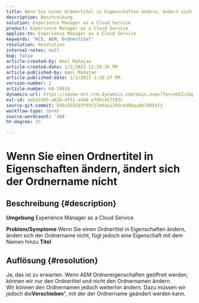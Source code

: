 ```yaml
---
title: Wenn Sie einen Ordnertitel in Eigenschaften ändern, ändert sich der Ordnername nicht
description: Beschreibung
solution: Experience Manager as a Cloud Service
product: Experience Manager as a Cloud Service
applies-to: Experience Manager as a Cloud Service
keywords: "KCS, AEM, Ordnertitel"
resolution: Resolution
internal-notes: null
bug: false
article-created-by: Amol Mahajan
article-created-date: 1/2/2023 12:19:26 PM
article-published-by: Amol Mahajan
article-published-date: 1/2/2023 1:10:17 PM
version-number: 2
article-number: KA-19910
dynamics-url: https://adobe-ent.crm.dynamics.com/main.aspx?forceUCI=1&pagetype=entityrecord&etn=knowledgearticle&id=e2e964ae-978a-ed11-81ac-6045bd006ce9
exl-id: aa5a3385-a62b-4f51-ad48-ef05c417f83c
source-git-commit: 593a3555d3f95f17e6aa1292c4d8baa4b7b95473
workflow-type: tm+mt
source-wordcount: '104'
ht-degree: 2%

---
```


# Wenn Sie einen Ordnertitel in Eigenschaften ändern, ändert sich der Ordnername nicht

## Beschreibung {#description}

<b>Umgebung</b>
Experience Manager as a Cloud Service


<b>Problem/Symptome</b>
Wenn Sie einen Ordnertitel in Eigenschaften ändern, ändert sich der Ordnername nicht, fügt jedoch eine Eigenschaft mit dem Namen hinzu <b>Titel</b>


## Auflösung {#resolution}

Ja, das ist zu erwarten. Wenn AEM Ordnereigenschaften geöffnet werden, können wir nur den Ordnertitel und nicht den Ordnernamen ändern.<br>
Wir können den Ordnernamen jedoch weiterhin ändern. Dazu müssen wir jedoch die<b>Verschieben</b>&quot;, mit der der Ordnername geändert werden kann.
